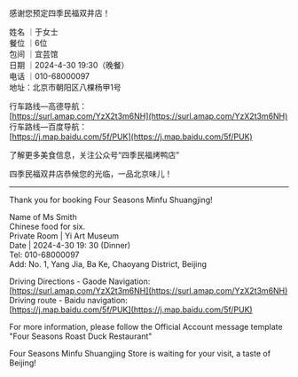 感谢您预定四季民福双井店！
 
姓名 ｜于女士  
餐位 ｜6位  
包间 ｜宜芸馆  
日期 ｜2024-4-30 19:30（晚餐）  
电话 ｜010-68000097  
地址：北京市朝阳区八棵杨甲1号
 
行车路线—高德导航：  
[https://surl.amap.com/YzX2t3m6NH](https://surl.amap.com/YzX2t3m6NH)  
行车路线—百度导航：  
[https://j.map.baidu.com/5f/PUK](https://j.map.baidu.com/5f/PUK)
 
了解更多美食信息，关注公众号“四季民福烤鸭店”
 
四季民福双井店恭候您的光临，一品北京味儿！
 
---
    
Thank you for booking Four Seasons Minfu Shuangjing!
 
Name of Ms Smith  
Chinese food for six.  
Private Room | Yi Art Museum  
Date | 2024-4-30 19: 30 (Dinner)  
Tel: 010-68000097  
Add: No. 1, Yang Jia, Ba Ke, Chaoyang District, Beijing
 
Driving Directions - Gaode Navigation:  
[https://surl.amap.com/YzX2t3m6NH](https://surl.amap.com/YzX2t3m6NH)  
Driving route - Baidu navigation:  
[https://j.map.baidu.com/5f/PUK](https://j.map.baidu.com/5f/PUK)
 
For more information, please follow the Official Account message template "Four Seasons Roast Duck Restaurant"
 
Four Seasons Minfu Shuangjing Store is waiting for your visit, a taste of Beijing!